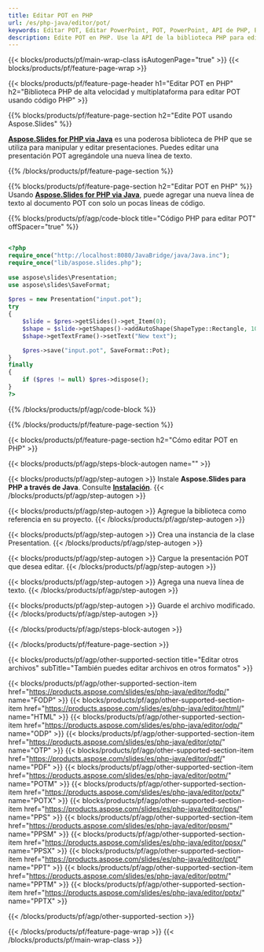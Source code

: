 ```yaml
---
title: Editar POT en PHP
url: /es/php-java/editor/pot/
keywords: Editar POT, Editar PowerPoint, POT, PowerPoint, API de PHP, Biblioteca de PHP
description: Edite POT en PHP. Use la API de la biblioteca PHP para editar archivos POT
---
```


{{< blocks/products/pf/main-wrap-class isAutogenPage="true" >}}
{{< blocks/products/pf/feature-page-wrap >}}

{{< blocks/products/pf/feature-page-header h1="Editar POT en PHP" h2="Biblioteca PHP de alta velocidad y multiplataforma para editar POT usando código PHP" >}}

{{% blocks/products/pf/feature-page-section h2="Edite POT usando Aspose.Slides" %}}

[**Aspose.Slides for PHP via Java**](https://products.aspose.com/slides/es/php-java/) es una poderosa biblioteca de PHP que se utiliza para manipular y editar presentaciones. Puedes editar una presentación POT agregándole una nueva línea de texto. 

{{% /blocks/products/pf/feature-page-section %}}

{{% blocks/products/pf/feature-page-section  h2="Editar POT en PHP" %}}
Usando [**Aspose.Slides for PHP via Java**](https://products.aspose.com/slides/es/php-java/), puede agregar una nueva línea de texto al documento POT con solo un pocas líneas de código.

{{% blocks/products/pf/agp/code-block title="Código PHP para editar POT" offSpacer="true" %}}

```php

<?php
require_once("http://localhost:8080/JavaBridge/java/Java.inc");
require_once("lib/aspose.slides.php");
 
use aspose\slides\Presentation;
use aspose\slides\SaveFormat;
 
$pres = new Presentation("input.pot");
try
{
    $slide = $pres->getSlides()->get_Item(0);     
    $shape = $slide->getShapes()->addAutoShape(ShapeType::Rectangle, 10, 10, 100, 50);
    $shape->getTextFrame()->setText("New text");

    $pres->save("input.pot", SaveFormat::Pot);
}
finally
{
    if ($pres != null) $pres->dispose();
}
?>
```
{{% /blocks/products/pf/agp/code-block %}}

{{% /blocks/products/pf/feature-page-section %}}

{{< blocks/products/pf/feature-page-section  h2="Cómo editar POT en PHP" >}}

{{< blocks/products/pf/agp/steps-block-autogen name="" >}}


{{< blocks/products/pf/agp/step-autogen >}}
Instale **Aspose.Slides para PHP a través de Java**. Consulte [**Instalación**](https://docs.aspose.com/slides/php-java/installation/).
{{< /blocks/products/pf/agp/step-autogen >}}

{{< blocks/products/pf/agp/step-autogen >}}
Agregue la biblioteca como referencia en su proyecto.
{{< /blocks/products/pf/agp/step-autogen >}}

{{< blocks/products/pf/agp/step-autogen >}}
Crea una instancia de la clase Presentation.
{{< /blocks/products/pf/agp/step-autogen >}}

{{< blocks/products/pf/agp/step-autogen >}}
Cargue la presentación POT que desea editar.
{{< /blocks/products/pf/agp/step-autogen >}}

{{< blocks/products/pf/agp/step-autogen >}}
Agrega una nueva línea de texto.
{{< /blocks/products/pf/agp/step-autogen >}}

{{< blocks/products/pf/agp/step-autogen >}}
Guarde el archivo modificado.
{{< /blocks/products/pf/agp/step-autogen >}}

{{< /blocks/products/pf/agp/steps-block-autogen >}}


{{< /blocks/products/pf/feature-page-section >}}

{{< blocks/products/pf/agp/other-supported-section title="Editar otros archivos" subTitle="También puedes editar archivos en otros formatos" >}}

{{< blocks/products/pf/agp/other-supported-section-item href="https://products.aspose.com/slides/es/php-java/editor/fodp/" name="FODP" >}}
{{< blocks/products/pf/agp/other-supported-section-item href="https://products.aspose.com/slides/es/php-java/editor/html/" name="HTML" >}}
{{< blocks/products/pf/agp/other-supported-section-item href="https://products.aspose.com/slides/es/php-java/editor/odp/" name="ODP" >}}
{{< blocks/products/pf/agp/other-supported-section-item href="https://products.aspose.com/slides/es/php-java/editor/otp/" name="OTP" >}}
{{< blocks/products/pf/agp/other-supported-section-item href="https://products.aspose.com/slides/es/php-java/editor/pdf/" name="PDF" >}}
{{< blocks/products/pf/agp/other-supported-section-item href="https://products.aspose.com/slides/es/php-java/editor/potm/" name="POTM" >}}
{{< blocks/products/pf/agp/other-supported-section-item href="https://products.aspose.com/slides/es/php-java/editor/potx/" name="POTX" >}}
{{< blocks/products/pf/agp/other-supported-section-item href="https://products.aspose.com/slides/es/php-java/editor/pps/" name="PPS" >}}
{{< blocks/products/pf/agp/other-supported-section-item href="https://products.aspose.com/slides/es/php-java/editor/ppsm/" name="PPSM" >}}
{{< blocks/products/pf/agp/other-supported-section-item href="https://products.aspose.com/slides/es/php-java/editor/ppsx/" name="PPSX" >}}
{{< blocks/products/pf/agp/other-supported-section-item href="https://products.aspose.com/slides/es/php-java/editor/ppt/" name="PPT" >}}
{{< blocks/products/pf/agp/other-supported-section-item href="https://products.aspose.com/slides/es/php-java/editor/pptm/" name="PPTM" >}}
{{< blocks/products/pf/agp/other-supported-section-item href="https://products.aspose.com/slides/es/php-java/editor/pptx/" name="PPTX" >}}


{{< /blocks/products/pf/agp/other-supported-section >}}

{{< /blocks/products/pf/feature-page-wrap >}}
{{< /blocks/products/pf/main-wrap-class >}}